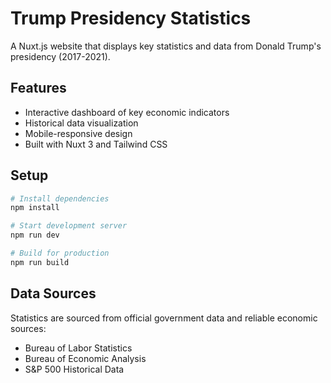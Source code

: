 # Trump Presidency Statistics

A Nuxt.js website that displays key statistics and data from Donald Trump's presidency (2017-2021).

## Features

- Interactive dashboard of key economic indicators
- Historical data visualization
- Mobile-responsive design
- Built with Nuxt 3 and Tailwind CSS

## Setup

```bash
# Install dependencies
npm install

# Start development server
npm run dev

# Build for production
npm run build
```

## Data Sources

Statistics are sourced from official government data and reliable economic sources:
- Bureau of Labor Statistics
- Bureau of Economic Analysis
- S&P 500 Historical Data
